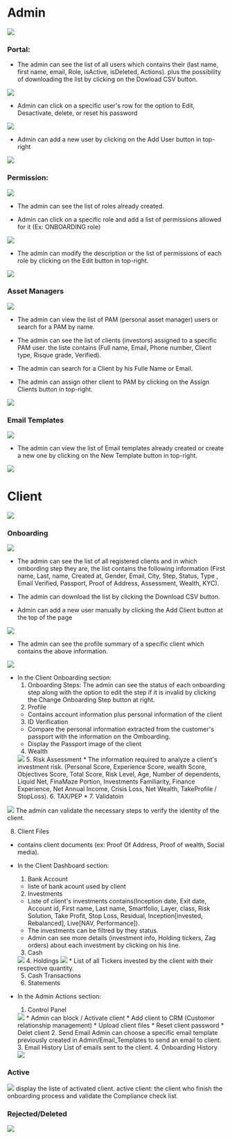 # Admin

<img src="./assets/drop_down_list_admin.png">

### Portal:

- The admin can see the list of all users which contains their (last name, first name, email, Role, isActive, isDeleted, Actions).
plus the possibility of downloading the list by clicking on the Dowload CSV button.

<img src="./assets/portal_overview.png">

- Admin can click on a specific user's row for the option to Edit, Desactivate, delete, or reset his password

<img src="./assets/user_detail.png">

- Admin can add a new user by clicking on the Add User button in top-right

<img src="./assets/add_user.png">


### Permission:

<img src="./assets/role_table.png">

- The admin can see the list of roles already created.

- Admin can click on a specific role and add a list of permissions allowed for it (Ex: ONBOARDING role)

<img src="./assets/role_fonct_ex.png">

- The admin can modify the description or the list of permissions of each role by clicking on the Edit button in top-right.

<img src="./assets/edit_role.png">

### Asset Managers

<img src="./assets/asset_managers.png">

- The admin can view the list of PAM (personal asset manager) users or search for a PAM by name.

- The admin can see the list of clients (investors) assigned to a specific PAM user.
the liste contains (Full name, Email, Phone number, Client type, Risque grade, Verified).

- The admin can search for a Client by his Fulle Name or Email.

- The admin can assign other client to PAM by clicking on the Assign Clients button in top-right.

<img src="./assets/clients_list.png">

### Email Templates

<img src="./assets/email_template.png">

- The admin can view the list of Email templates already created or create a new one by clicking on the New Template button in top-right.

<img src="./assets/create_email_template.png">

# Client

<img src="./assets/drop_down_list_client.png">

### Onboarding

<img src="./assets/onboarding_overview.png">

- The admin can see the list of all registered clients  and in which ombording step they are, the list contains the following information (First name, Last, name, Created at, Gender, Email, City, Step, Status, Type , Email Verified, Passport, Proof of Address, Assessment, Wealth, KYC).

- The admin can download the list by clicking the Download CSV button.
- Admin can add a new user manually by clicking the Add Client button at the top of the page
  
<img src="./assets/profile_summary.png">

- The admin can see the profile summary of a specific client which contains the above information.

<img src="./assets/onboarding_steps.png">

- In the Client Onboarding section:
   1. Onboarding Steps:
The admin can see the status of each onboarding step along with the option to edit the step if it is invalid by clicking the Change Onboarding Step button at right.
   2. Profile
    * Contains account information plus personal information of the client
   3. ID Verification
     * Compare the personal information extracted from the customer's passport with the information on the Omboarding.
     * Display the Passport image of the client
   4. Wealth
    <img src="./assets/wealth.png">
   5. Risk Assessment
     * The information required to analyze a client's investment risk. (Personal Score, Experience Score, wealth Score, Objectives Score, Total Score, Risk Level, Age, Number of dependents, Liquid Net, FinaMaze Portion, Investments Familiarity, Finance Experience, Net Annual Income, Crisis Loss, Net Wealth, TakeProfile / StopLoss).
   6. TAX/PEP
   * 
   7. Validatoin
 <img src="./assets/validation_client_onboardin.png">
 The admin can validate the necessary steps to verify the identity of the client.

   8. Client Files
   * contains client documents (ex: Proof Of Address, Proof of wealth, Social media).
  
- In the Client Dashboard section:
  1. Bank Account
   * liste of bank acount used by client
  2. Investments
   * Liste of client's investments contains(Inception date, Exit date, Account id, First name, Last name, Smartfolio, Layer, class, Risk Solution, Take Profit, Stop Loss, Residual, Inception[invested, Rebalanced], Live[NAV, Performance]).
   * The investments can be filtred by they status.
   * Admin can see more details (investment info, Holding tickers, Zag orders) about each investment by clicking on his line.
  
  3. Cash
   <img src="./assets/Cash_client_dashboard.png">
  4. Holdings
   <img src="./assets/holdings_client_dashboard.png">
    * List of all Tickers invested by the client with their respective quantity.
  
  5. Cash Transactions
  6. Statements

- In the Admin Actions section:
  1. Control Panel
   <img src="./assets/control_panel_admin_action.png">
   * Admin can block / Activate client
   * Add client to CRM (Customer relationship management)
   * Upload client files
   * Reset client password
   * Delet client
  2. Send Email
   Admin can choose a specific email template previously created in Admin/Email_Templates to send an email to client.
  3. Email History
    List of emails sent to the client.
  4. Onboarding History
    <img src="./assets/onboarding_steps_history.png">

### Active

 <img src="./assets/active_clients.png">
    display the liste of activated client.
    active client: the client who finish the onboarding process and validate the Compliance check list.

### Rejected/Deleted

<img src="./assets/deleted_client_list.png">
